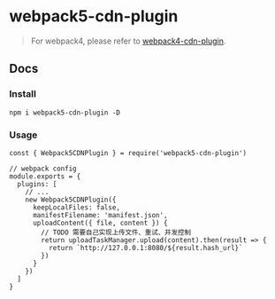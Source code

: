 # webpack5-cdn-plugin

> For webpack4, please refer to [webpack4-cdn-plugin](https://github.com/AngusFu/webpack4-cdn-plugin).

## Docs

### Install
```
npm i webpack5-cdn-plugin -D
```

### Usage

```tsx
const { Webpack5CDNPlugin } = require('webpack5-cdn-plugin')

// webpack config
module.exports = {
  plugins: [
    // ...
    new Webpack5CDNPlugin({
      keepLocalFiles: false,
      manifestFilename: 'manifest.json',
      uploadContent({ file, content }) {
        // TODO 需要自己实现上传文件、重试、并发控制
        return uploadTaskManager.upload(content).then(result => {
          return `http://127.0.0.1:8080/${result.hash_url}`
        })
      }
    })
  ]
}
```

